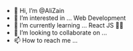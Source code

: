 - 👋 Hi, I’m @AliZain
- 👀 I’m interested in ... Web Development
- 🌱 I’m currently learning ... React JS 👩‍💻
- 💞️ I’m looking to collaborate on ... 
- 📫 How to reach me ...

<!---
AliZainJSLover/AliZainJSLover is a ✨ special ✨ repository because its `README.md` (this file) appears on your GitHub profile.
You can click the Preview link to take a look at your changes.
--->
